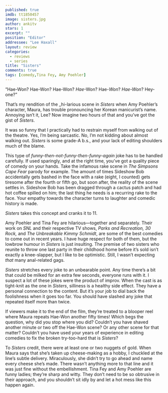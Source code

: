 ```yaml
---
published: true
imdb: tt1850457
image: sisters.jpg
author: ankitv
stars: 1
excerpt: ""
position: "Editor"
addressee: "Lee Haxall"
layout: review
categories: 
  - reviews
  - series
title: "Sisters"
comments: true
tags: [comedy,Tina Fey, Amy Poehler]
---
```

“Hae-Won? Hae-Won? Hae-Won? _Hae_-Won? Hae-_Won_? _Hae-Won_?  Hey-one?” 

That’s my rendition of the _hi-larious scene in _Sisters_ when Amy Poehler’s character, Maura, has trouble pronouncing her Korean manicurist’s name. Annoying isn’t it, Lee? Now imagine two hours of that and you’ve got the gist of _Sisters_.

It was so funny that I practically had to restrain myself from walking out of the theatre. Yes, I’m being sarcastic. No, I’m not kidding about almost walking out. _Sisters_ is some grade-A b.s., and your lack of editing shoulders much of the blame.

This type of _funny-then-not-funny-then-funny-again_ joke has to be handled carefully. If used sparingly, and at the right time, you’ve got a quality piece of comedy on your hands. Take the infamous rake scene in _The Simpsons Cape Fear_ parody for example. The amount of times Sideshow Bob accidentally gets bashed in the face with a rake (eight, I counted) gets tiresome after the fourth or fifth go, but soon after, the reality of the scene settles in. Sideshow Bob has been dragged through a cactus patch and had hot coffee spilled on him; the last thing he needs is a recurring rake to the face. Your empathy towards the character turns to laughter and comedic history is made. 

_Sisters_ takes this concept and cranks it to 11.

Amy Poehler and Tina Fey are hilarious—together and separately. Their work on _SNL_ and their respective TV shows, _Parks and Recreation, 30 Rock,_ and _The Unbreakable Kimmy Schmidt_, are some of the best comedies to come out in recent years. I have huge respect for both of them, but the lowbrow humour in _Sisters_ is just insulting. The premise of two sisters who reunite to throw one last party in their childhood home before it’s sold isn’t exactly a knee-slapper, but I like to be optimistic. Still, I wasn’t expecting _that_ many anal-related gags.

_Sisters_ stretches every joke to an unbearable point. Any time there’s a bit that could be milked for an extra few seconds, everyone runs with it. I suspect a lot of these jokes were the product of improv. When the cast is as tight-knit as the one in _Sisters_, silliness is a healthy side effect. They have a personal connection to the content. But it’s your job to dial back the foolishness when it goes too far. You should have slashed any joke that repeated itself more than twice.   

If viewers make it to the end of the film, they’re treated to a blooper reel where Maura repeats Hae-Won another fifty times! Which begs the question, why did you stop where you did? Couldn’t you have shaved another minute or two off the Hae-Won scene? Or any other scene for that matter? Couldn’t you have used your years of experience in editing comedies to fix the broken try-too-hard that is _Sisters_?

To _Sisters_ credit, there were at least one or two nuggets of gold. When Maura says that she’s taken up cheese-making as a hobby, I chuckled at the line’s subtle delivery. Miraculously, she didn’t try to go ahead and name every cheese she’s made. There wasn’t anything more to that line and it was just fine without the embellishment. Tina Fey and Amy Poehler are funny ladies; they’re sharp and witty. They don’t need to be so obtrusive in their approach, and you shouldn’t sit idly by and let a hot mess like this happen again.
